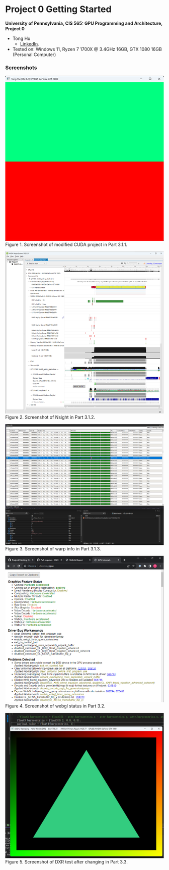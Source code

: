 Project 0 Getting Started
====================

**University of Pennsylvania, CIS 565: GPU Programming and Architecture, Project 0**

* Tong Hu 
  * [LinkedIn](https://www.linkedin.com/in/tong-hu-5819a122a/).
* Tested on: Windows 11, Ryzen 7 1700X @ 3.4GHz 16GB, GTX 1080 16GB (Personal Computer)

### Screenshots

![](images/CUDA_getting_started_screenshot.png)
Figure 1. Screenshot of modified CUDA project in Part 3.1.1.

![](images/Nsignt_screenshot.png)
Figure 2. Screenshot of Nsight in Part 3.1.2.

![](images/warp_info_idx_1024.png)
Figure 3. Screenshot of warp info in Part 3.1.3.

![](images/webgl_status.png)
Figure 4. Screenshot of webgl status in Part 3.2.

![](images/DXR_screenshot.png)
Figure 5. Screenshot of DXR test after changing in Part 3.3.